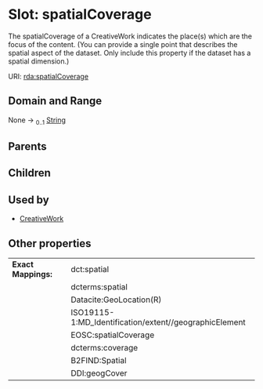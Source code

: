
# Slot: spatialCoverage


The spatialCoverage of a CreativeWork indicates the place(s) which are the focus of the content.  (You can provide a single point that describes the spatial aspect of the dataset. Only include this property if the dataset has a spatial dimension.)

URI: [rda:spatialCoverage](https://example.org/rda/spatialCoverage)


## Domain and Range

None &#8594;  <sub>0..1</sub> [String](types/String.md)

## Parents


## Children


## Used by

 * [CreativeWork](CreativeWork.md)

## Other properties

|  |  |  |
| --- | --- | --- |
| **Exact Mappings:** | | dct:spatial |
|  | | dcterms:spatial |
|  | | Datacite:GeoLocation(R) |
|  | | ISO19115-1:MD_Identification/extent//geographicElement |
|  | | EOSC:spatialCoverage |
|  | | dcterms:coverage |
|  | | B2FIND:Spatial |
|  | | DDI:geogCover |

